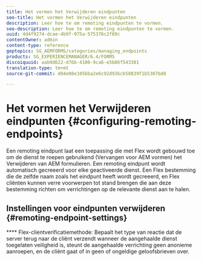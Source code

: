 ```yaml
---
title: Het vormen het Verwijderen eindpunten
seo-title: Het vormen het Verwijderen eindpunten
description: Leer hoe te om remoting eindpunten te vormen.
seo-description: Leer hoe te om remoting eindpunten te vormen.
uuid: 4d4f9274-dcae-4b9f-975a-575376c2f89c
contentOwner: admin
content-type: reference
geptopics: SG_AEMFORMS/categories/managing_endpoints
products: SG_EXPERIENCEMANAGER/6.4/FORMS
discoiquuid: aab9d622-d76b-4100-9ca6-e5b86f543381
translation-type: tm+mt
source-git-commit: d04e08e105bba2e6c92d93bcb58839f1b5307bd8

---
```



# Het vormen het Verwijderen eindpunten {#configuring-remoting-endpoints}

Een remoting eindpunt laat een toepassing die met Flex wordt gebouwd toe om de dienst te roepen gebruikend (Vervangen voor AEM vormen) het Verwijderen van AEM formulieren. Een remoting eindpunt wordt automatisch gecreeerd voor elke geactiveerde dienst. Een Flex bestemming die de zelfde naam zoals het eindpunt heeft wordt gecreeerd, en Flex cliënten kunnen verre voorwerpen tot stand brengen die aan deze bestemming richten om verrichtingen op de relevante dienst aan te halen.

## Instellingen voor eindpunten verwijderen {#remoting-endpoint-settings}

**** Flex-clientverificatiemethode: Bepaalt het type van reactie dat de server terug naar de cliënt verzendt wanneer de aangehaalde dienst toegelaten veiligheid is, steunt de aangehaalde verrichting geen anonieme aanroepen, en de cliënt gaat of in geen of ongeldige geloofsbrieven over.
